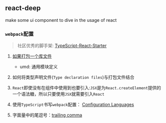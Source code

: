 ## react-deep
make some ui component to dive in the usage of react

### `webpack`配置
> 社区优秀的脚手架: [TypeScript-React-Starter](https://github.com/microsoft/TypeScript-React-Starter)

1. [如果打包一个库文件](https://webpack.js.org/guides/author-libraries/) 
    * umd: 通用模块定义
    
2. 如何将类型声明文件(`Type declaration files`)与打包文件结合

3. `React`即使没有在组件中使用到也要引入:`JSX`是为`React.createElement`提供的一个语法糖，所以只要使用`JSX`就需要引入`React`

4. 使用`TypeScript`书写`webpack`配置： [Configuration Languages](https://webpack.js.org/configuration/configuration-languages/#typescript)

5. 字面量中的尾逗号：[trailing comma](https://developer.mozilla.org/zh-CN/docs/Web/JavaScript/Reference/Trailing_commas)
